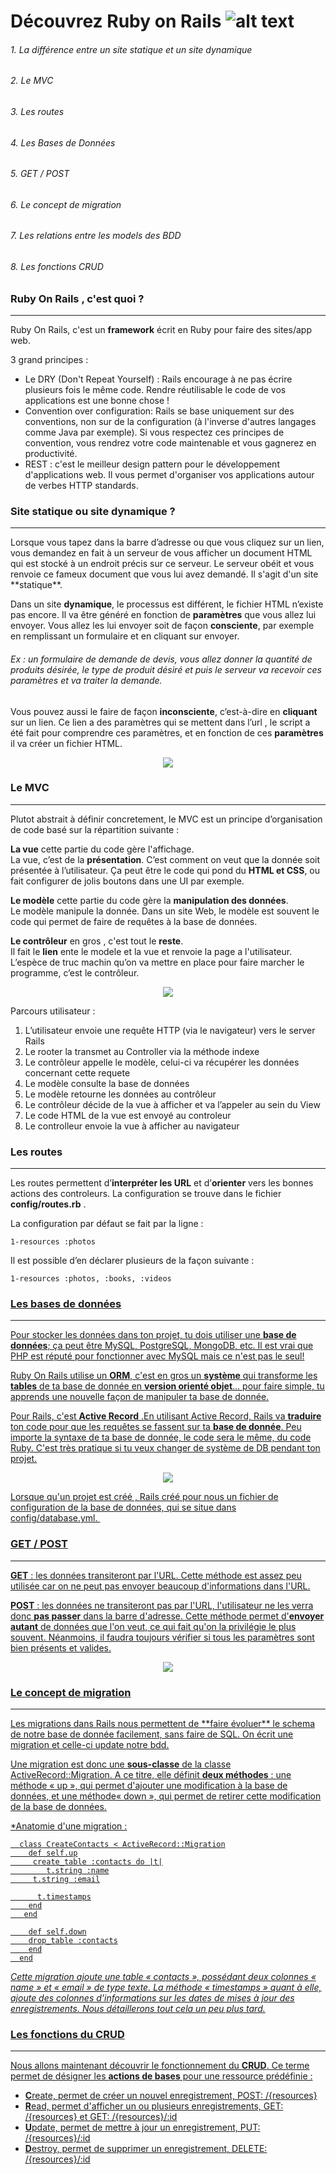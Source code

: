 # Découvrez Ruby on Rails ![alt text][logo]

###### 1. La différence entre un site statique et un site dynamique
###### 2. Le MVC
###### 3. Les routes
###### 4. Les Bases de Données
###### 5. GET / POST
###### 6. Le concept de migration
###### 7. Les relations entre les models des BDD
###### 8. Les fonctions CRUD 

### Ruby On Rails , c'est quoi ? 
<hr>

Ruby On Rails, c'est un **framework** écrit en Ruby pour faire des sites/app web. 

3 grand principes : 

- Le DRY (Don't Repeat Yourself) : 
Rails encourage à ne pas écrire plusieurs fois le même code. Rendre réutilisable le code de vos applications est une bonne chose !
- Convention over configuration: 
Rails se base uniquement sur des conventions, non sur de la configuration (à l'inverse d'autres langages comme Java par exemple). Si vous respectez ces principes de convention, vous rendrez votre code maintenable et vous gagnerez en productivité.
- REST : 
c'est le meilleur design pattern pour le développement d'applications web. Il vous permet d'organiser vos applications autour de verbes HTTP standards.


### Site statique ou site dynamique ?
<hr>
 Lorsque vous tapez dans la barre d’adresse ou que vous cliquez sur un lien, vous demandez en fait à un serveur de vous afficher un document HTML qui est stocké à un endroit précis sur ce serveur. Le serveur obéit et vous renvoie ce fameux document que vous lui avez demandé. Il s'agit d'un site **statique**.


Dans un site **dynamique**, le processus est différent, le fichier HTML n’existe pas encore. Il va être généré en fonction de **paramètres** que vous allez lui envoyer.
Vous allez les lui envoyer soit de façon **consciente**, par exemple en remplissant un formulaire et en cliquant sur envoyer. 
    
###### *Ex :  un formulaire de demande de devis, vous allez donner la quantité de produits désirée, le type de produit désiré et puis le serveur va recevoir ces paramètres et va traiter la demande.*

Vous pouvez aussi le faire de façon **inconsciente**, c’est-à-dire en **cliquant** sur un lien. Ce lien a des paramètres qui se mettent dans l’url , le script a été fait pour comprendre ces paramètres,  et en fonction de ces **paramètres** il va créer un fichier HTML.


<p align="center">
    <img src="https://www.pluralsight.com/content/pluralsight/en/blog/creative-professional/sta/static-dynamic-websites-theres-difference/_jcr_content/main/hero_blog_block/image-res.img.jpg/1446605940972.jpg" target="_blank">
</p>


### Le MVC
<hr>
<p> Plutot abstrait à définir concretement, le MVC est un principe d’organisation de code basé sur la répartition suivante : <p>
    
**La vue** cette partie du code gère l'affichage.     
La vue, c’est de la **présentation**. C’est comment on veut que la donnée soit présentée à l’utilisateur. Ça peut être le code qui pond du **HTML et CSS**, ou fait configurer de jolis boutons dans une UI par exemple.    

**Le modèle** cette partie du code gère la **manipulation des données**.  
Le modèle manipule la donnée. Dans un site Web, le modèle est souvent le code qui permet de faire de requêtes à la base de données.   

**Le contrôleur** en gros , c'est tout le **reste**.     
Il fait le **lien** ente le modele et la vue et renvoie la page a l'utilisateur. L’espèce de truc machin qu’on va mettre en place pour faire marcher le programme, c’est le contrôleur.  
<p>

<p align="center">
<img src= http://csharpcorner.mindcrackerinc.netdna-cdn.com/article/generate-a-controller-and-view-in-ruby-on-rails/Images/image001.jpg> 
</p>

Parcours utilisateur :

1. L’utilisateur envoie une requête HTTP (via le navigateur) vers le server Rails
2. Le rooter la transmet au Controller via la méthode indexe
3. Le contrôleur appelle le modèle, celui-ci va récupérer les données concernant cette requete
4. Le modèle consulte la base de données
5. Le modèle retourne les données au contrôleur
6. Le contrôleur décide de la vue à afficher et va l’appeler au sein du View
7. Le code HTML de la vue est envoyé au controleur
8. Le controlleur envoie la vue à afficher au navigateur

### Les routes 
<hr>

Les routes permettent d’**interpréter les URL** et d’**orienter** vers les bonnes actions des controleurs. La configuration se trouve dans le fichier **config/routes.rb** .

La configuration par défaut se fait par la ligne :

    1-resources :photos

Il est possible d’en déclarer plusieurs de la façon suivante :

    1-resources :photos, :books, :videos

<a href="https://www.sois-net.fr/routes-ruby-on-rails/">

### Les bases de données  
<hr>

Pour stocker les données dans ton projet, tu dois utiliser une **base de données**; ça peut être MySQL, PostgreSQL, MongoDB, etc. Il est vrai que PHP est réputé pour fonctionner avec MySQL mais ce n'est pas le seul!

Ruby On Rails utilise un **ORM**, c'est en gros un **système** qui transforme les **tables** de ta base de donnée en **version orienté objet**... pour faire simple, tu apprends une nouvelle façon de manipuler ta base de donnée. 


Pour Rails, c'est **Active Record** .En utilisant Active Record, Rails va **traduire** ton code pour que les requêtes se fassent sur ta **base de donnée**. Peu importe la syntaxe de ta base de donnée, le code sera le même, du code Ruby. C'est très pratique si tu veux changer de système de DB pendant ton projet.

<p align="center">
    <img src="http://www.ennder.fr/Documents/devs/support_de_cours_rails/images/orm.jpeg">
</p>

<p>Lorsque qu'un projet est créé , Rails créé pour nous un fichier de configuration de la base de données, qui se situe dans config/database.yml. </p>

<a href="http://v-dubois.developpez.com/ruby-on-rails/introduction/" >
    
### GET / POST
<hr>

**GET** : les données transiteront par l'URL. Cette méthode est assez peu utilisée car on ne peut pas envoyer beaucoup d'informations dans l'URL.

**POST** : les données ne transiteront pas par l'URL, l'utilisateur ne les verra donc **pas passer** dans la barre d'adresse. Cette méthode permet d'**envoyer autant** de données que l'on veut, ce qui fait qu'on la privilégie le plus souvent. Néanmoins, il faudra toujours vérifier si tous les paramètres sont bien présents et valides. 
<p align="center">
    <img src="http://media.tumblr.com/tumblr_m6gb8lux6E1r731lp.png">
</p>

### Le concept de migration
<hr>
Les migrations dans Rails nous permettent de **faire évoluer** le schema de notre base de donnée facilement, sans faire de SQL. On écrit une migration et celle-ci update notre bdd.

Une migration est donc une **sous-classe** de la classe ActiveRecord::Migration. A ce titre, elle définit **deux méthodes** : une méthode « up », qui permet d'ajouter une modification à la base de données, et une méthode« down », qui permet de retirer cette modification de la base de données. 

*Anatomie d'une migration :

      class CreateContacts < ActiveRecord::Migration
        def self.up
         create_table :contacts do |t|
            t.string :name
         t.string :email

          t.timestamps
        end
       end

        def self.down
        drop_table :contacts
        end
      end
      
*Cette migration ajoute une table « contacts », possédant deux colonnes « name » et « email » de type texte. La méthode « timestamps » quant à elle, ajoute des colonnes d'informations sur les dates de mises à jour des enregistrements. Nous détaillerons tout cela un peu plus tard.*

### Les fonctions du CRUD
<hr>

Nous allons maintenant découvrir le fonctionnement du **CRUD**. Ce terme permet de désigner les **actions de bases** pour une ressource prédéfinie :

- **C**reate, permet de créer un nouvel enregistrement, POST: /{resources}
- **R**ead, permet d'afficher un ou plusieurs enregistrements, GET: /{resources} et GET: /{resources}/:id
- **U**pdate, permet de mettre à jour un enregistrement, PUT: /{resources}/:id
- **D**estroy, permet de supprimer un enregistrement, DELETE: /{resources}/:id




[logo]: https://upload.wikimedia.org/wikipedia/commons/thumb/6/62/Ruby_On_Rails_Logo.svg/200px-Ruby_On_Rails_Logo.svg.png "Ruby On Rails"
